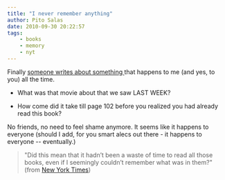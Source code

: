 ```yaml
---
title: "I never remember anything"
author: Pito Salas
date: 2010-09-30 20:22:57
tags:
    - books
    - memory
    - nyt
---
```



Finally [someone writes about something
](<http://www.nytimes.com/2010/09/19/books/review/Collins-t.html?_r=1&pagewanted=all>)that
happens to me (and yes, to you) all the time.

  * What was that movie about that we saw LAST WEEK?

  * How come did it take till page 102 before you realized you had already read this book?

No friends, no need to feel shame anymore. It seems like it happens to
everyone (should I add, for you smart alecs out there - it happens to everyone
-- eventually.)

> "Did this mean that it hadn’t been a waste of time to read all those books,
> even if I seemingly couldn’t remember what was in them?" (from [New York
> Times](<http://www.nytimes.com/2010/09/19/books/review/Collins-t.html?_r=1&pagewanted=all>))


